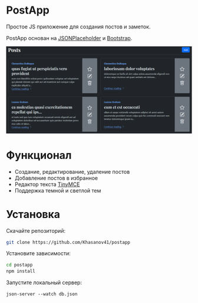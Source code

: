 # PostApp

Простое JS приложение для создания постов и заметок.

PostApp основан на [JSONPlaceholder](https://github.com/typicode/jsonplaceholder) и [Bootstrap](https://getbootstrap.com/).

![overview](/images/main.png)

# Функционал
* Создание, редактирование, удаление постов
* Добавление постов в избранное
* Редактор текста [TinyMCE](https://www.tiny.cloud/)
* Поддержка темной и светлой тем

# Установка
Скачайте репозиторий:
```bash
git clone https://github.com/Khasanov41/postapp
```

Установите зависимости:
```bash
cd postapp
npm install
```
Запустите локальный сервер:
```
json-server --watch db.json
```

